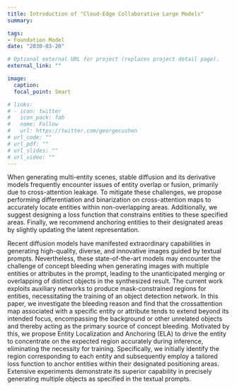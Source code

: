 ```yaml
---
title: Introduction of "Cloud-Edge Collaborative Large Models"
summary: 

tags:
- Foundation Model
date: "2030-03-20"

# Optional external URL for project (replaces project detail page).
external_link: ""

image:
  caption: 
  focal_point: Smart

# links:
# - icon: twitter
#   icon_pack: fab
#   name: Follow
#   url: https://twitter.com/georgecushen
# url_code: ""
# url_pdf: ""
# url_slides: ""
# url_video: ""
---
```


<!-- ### **1. Heterogeneous Data & Resource Constraints: Batch Size Adaptation** -->
When generating multi-entity scenes, stable diffusion and its derivative models frequently encounter issues of entity overlap or fusion, primarily due to cross-attention leakage. To mitigate these challenges, we propose performing differentiation and binarization on cross-attention maps to accurately locate entities within non-overlapping areas. Additionally, we suggest designing a loss function that constrains entities to these specified areas. Finally, we recommend anchoring entities to their designated areas by slightly updating the latent representation.

Recent diffusion models have manifested extraordinary capabilities in generating high-quality, diverse, and innovative images guided by textual prompts. Nevertheless, these state-of-the-art models may encounter the challenge of concept bleeding when generating images with multiple entities or attributes in the prompt, leading to the unanticipated merging or overlapping of distinct objects in the synthesized result. The current work exploits auxiliary networks to produce mask-constrained regions for entities, necessitating the training of an object detection network. In this paper, we investigate the bleeding reason and find that the crossattention map associated with a specific entity or attribute tends to extend beyond its intended focus, encompassing the background or other unrelated objects and thereby acting as the primary source of concept bleeding. Motivated by this, we propose Entity Localization and Anchoring (ELA) to drive the entity to concentrate on the expected region accurately during inference, eliminating the necessity for training. Specifically, we initially identify the region corresponding to each entity and subsequently employ a tailored loss function to anchor entities within their designated positioning areas. Extensive experiments demonstrate its superior capability in precisely generating multiple objects as specified in the textual prompts.